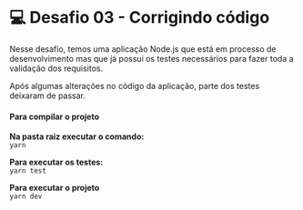 # :computer: Desafio 03 - Corrigindo código

Nesse desafio, temos uma aplicação Node.js que está em processo de desenvolvimento mas que já possui os testes necessários para fazer toda a validação dos requisitos.

Após algumas alterações no código da aplicação, parte dos testes deixaram de passar.

#### Para compilar o projeto

**Na pasta raiz executar o comando:**<br/>
`yarn`

**Para executar os testes:** <br/>
`yarn test`

**Para executar o projeto**<br/>
`yarn dev`


